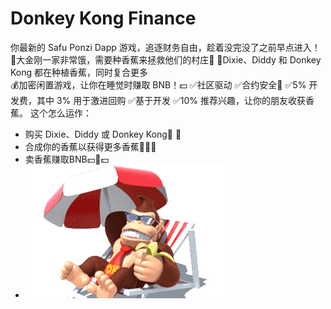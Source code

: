 # Donkey Kong Finance

你最新的 Safu Ponzi Dapp 游戏，追逐财务自由，趁着没完没了之前早点进入！
🍌大金刚一家非常饿，需要种香蕉来拯救他们的村庄🍌
🦍Dixie、Diddy 和 Donkey Kong 都在种植香蕉，同时复合更多  
💰加密闲置游戏，让你在睡觉时赚取 BNB！💵
✅社区驱动
✅合约安全🔐
✅5% 开发费，其中 3% 用于激进回购
✅基于开发
✅10% 推荐兴趣，让你的朋友收获香蕉。
这个怎么运作：
- 购买 Dixie、Diddy 或 Donkey Kong🐒  🦍
- 合成你的香蕉以获得更多香蕉🍌🍌🍌
- 卖香蕉赚取BNB💵🍌💵
- ![donkeykongfinance-dapp-high-risk-bsc-image2-500x315_0077031e3432da21f0a299f1eb497f1b](donkeykongfinance-dapp-high-risk-bsc-image2-500x315_0077031e3432da21f0a299f1eb497f1b.png)
